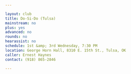 ```yaml
---

layout: club
title: Do-Si-Do (Tulsa)
mainstream: no
plus: yes
advanced: no
rounds: no
hearassist: no
schedule: 1st &amp; 3rd Wednesday, 7:30 PM
location: George Horn Hall, 8310 E. 15th St., Tulsa, OK
caller: Ernest Haynes
contact: (918) 865-2846

---
```


